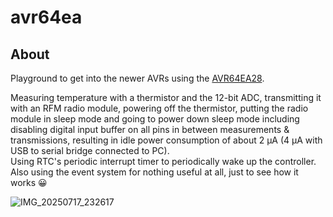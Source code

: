 # avr64ea

## About

Playground to get into the newer AVRs using the [AVR64EA28](https://www.microchip.com/en-us/product/AVR64EA28).  

Measuring temperature with a thermistor and the 12-bit ADC, transmitting it with 
an RFM radio module, powering off the thermistor, putting the radio module in 
sleep mode and going to power down sleep mode including disabling digital input 
buffer on all pins in between measurements & transmissions, resulting in idle 
power consumption of about 2 µA (4 µA with USB to serial bridge connected to PC).  
Using RTC's periodic interrupt timer to periodically wake up the controller.
Also using the event system for nothing useful at all, just to see how it works 😀

![IMG_20250717_232617](https://github.com/user-attachments/assets/50fb9e70-7732-4ab2-9bdc-80dddf8f4a9e)
